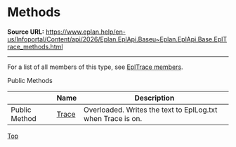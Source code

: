 # Methods

**Source URL:** https://www.eplan.help/en-us/Infoportal/Content/api/2026/Eplan.EplApi.Baseu~Eplan.EplApi.Base.EplTrace_methods.html

---

For a list of all members of this type, see [EplTrace members](Eplan.EplApi.Baseu~Eplan.EplApi.Base.EplTrace_members.html).

Public Methods

|  | Name | Description |
| --- | --- | --- |
| Public Method | [Trace](Eplan.EplApi.Baseu~Eplan.EplApi.Base.EplTrace~Trace.html) | Overloaded. Writes the text to EplLog.txt when Trace is on. |

[Top](#top)

